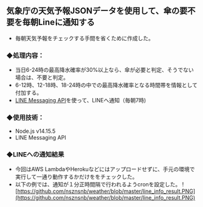 
## 気象庁の天気予報JSONデータを使用して、傘の要不要を毎朝Lineに通知する
- 毎朝天気予報をチェックする手間を省くために作成した。


### ◆処理内容：
- 当日6-24時の最高降水確率が30%以上なら、傘が必要と判定、そうでない場合は、不要と判定。
- 6-12時、12-18時、18-24時の中での最高降水確率となる時間帯を情報として付加する。  
- [LINE Messaging API](https://developers.line.biz/ja/services/messaging-api/)を使って、LINEへ通知（毎朝7時)  


### ◆使用技術：
- Node.js v14.15.5
- LINE Messaging API

 
### ◆LINEへの通知結果
- 今回はAWS LambdaやHerokuなどにはアップロードせずに、手元の環境で実行して一通り動作するかだけををチェックした。
- 以下の例では、通知が１分正時間隔で行われるようcronを設定した。
![https://github.com/nsznsnb/weather/blob/master/line_info_result.PNG](https://github.com/nsznsnb/weather/blob/master/line_info_result.PNG)
